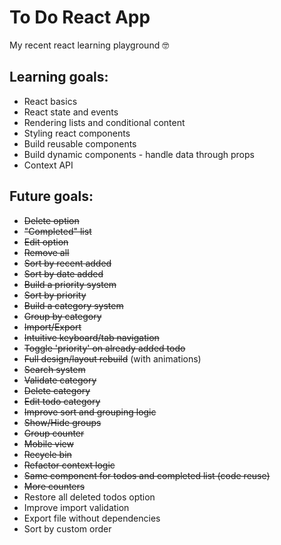 # To Do React App

My recent react learning playground 🤓

## Learning goals:

- React basics
- React state and events
- Rendering lists and conditional content
- Styling react components
- Build reusable components
- Build dynamic components - handle data through props
- Context API

## Future goals:

- ~~Delete option~~
- ~~"Completed" list~~
- ~~Edit option~~
- ~~Remove all~~
- ~~Sort by recent added~~
- ~~Sort by date added~~
- ~~Build a priority system~~
- ~~Sort by priority~~
- ~~Build a category system~~
- ~~Group by category~~
- ~~Import/Export~~
- ~~Intuitive keyboard/tab navigation~~
- ~~Toggle 'priority' on already added todo~~
- ~~Full design/layout rebuild~~ (with animations)
- ~~Search system~~
- ~~Validate category~~
- ~~Delete category~~
- ~~Edit todo category~~
- ~~Improve sort and grouping logic~~
- ~~Show/Hide groups~~
- ~~Group counter~~
- ~~Mobile view~~
- ~~Recycle bin~~
- ~~Refactor context logic~~
- ~~Same component for todos and completed list (code reuse)~~
- ~~More counters~~
- Restore all deleted todos option
- Improve import validation
- Export file without dependencies
- Sort by custom order
